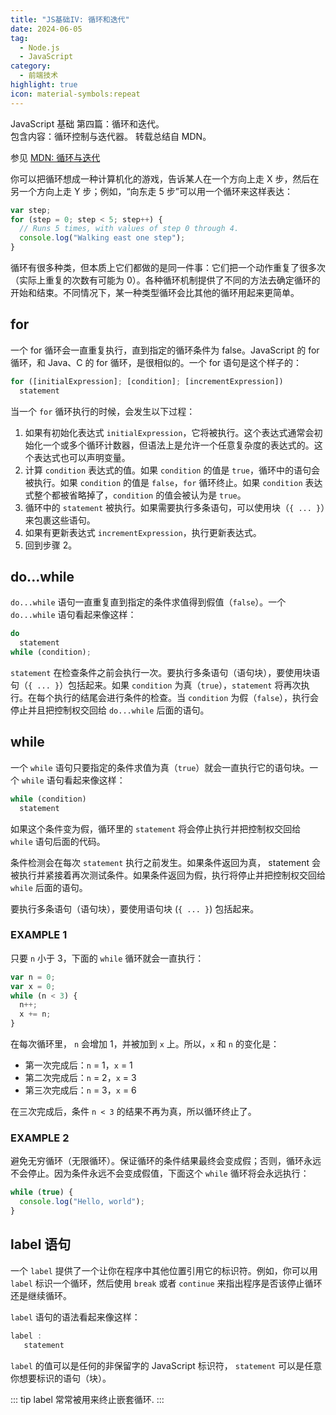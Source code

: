 ```yaml
---
title: "JS基础IV: 循环和迭代"
date: 2024-06-05
tag:
  - Node.js
  - JavaScript
category:
  - 前端技术
highlight: true
icon: material-symbols:repeat
---
```

JavaScript 基础 第四篇：循环和迭代。  
包含内容：循环控制与迭代器。
转载总结自 MDN。
<!-- more -->

参见 [MDN: 循环与迭代](https://developer.mozilla.org/zh-CN/docs/Web/JavaScript/Guide/Loops_and_iteration)

你可以把循环想成一种计算机化的游戏，告诉某人在一个方向上走 X 步，然后在另一个方向上走 Y 步；例如，“向东走 5 步”可以用一个循环来这样表达：

```js
var step;
for (step = 0; step < 5; step++) {
  // Runs 5 times, with values of step 0 through 4.
  console.log("Walking east one step");
}
```

循环有很多种类，但本质上它们都做的是同一件事：它们把一个动作重复了很多次（实际上重复的次数有可能为 0）。各种循环机制提供了不同的方法去确定循环的开始和结束。不同情况下，某一种类型循环会比其他的循环用起来更简单。

## for

一个 for 循环会一直重复执行，直到指定的循环条件为 false。JavaScript 的 for 循环，和 Java、C 的 for 循环，是很相似的。一个 for 语句是这个样子的：

```js
for ([initialExpression]; [condition]; [incrementExpression])
  statement
```

当一个 `for` 循环执行的时候，会发生以下过程：

1. 如果有初始化表达式 `initialExpression`，它将被执行。这个表达式通常会初始化一个或多个循环计数器，但语法上是允许一个任意复杂度的表达式的。这个表达式也可以声明变量。
2. 计算 `condition` 表达式的值。如果 `condition` 的值是 `true`，循环中的语句会被执行。如果 `condition` 的值是 `false`，`for` 循环终止。如果 `condition` 表达式整个都被省略掉了，`condition` 的值会被认为是 `true`。
3. 循环中的 `statement` 被执行。如果需要执行多条语句，可以使用块（`{ ... }`）来包裹这些语句。
4. 如果有更新表达式 `incrementExpression`，执行更新表达式。
5. 回到步骤 2。

## do...while

`do...while` 语句一直重复直到指定的条件求值得到假值（`false`）。一个 `do...while` 语句看起来像这样：
```js
do
  statement
while (condition);
```
`statement` 在检查条件之前会执行一次。要执行多条语句（语句块），要使用块语句（`{ ... }`）包括起来。如果 `condition` 为真（`true`），`statement` 将再次执行。在每个执行的结尾会进行条件的检查。当 `condition` 为假（`false`），执行会停止并且把控制权交回给 `do...while` 后面的语句。

## while

一个 `while` 语句只要指定的条件求值为真（`true`）就会一直执行它的语句块。一个 `while` 语句看起来像这样：
```js
while (condition)
  statement
```
如果这个条件变为假，循环里的 `statement` 将会停止执行并把控制权交回给 `while` 语句后面的代码。

条件检测会在每次 `statement` 执行之前发生。如果条件返回为真， statement 会被执行并紧接着再次测试条件。如果条件返回为假，执行将停止并把控制权交回给 `while` 后面的语句。

要执行多条语句（语句块），要使用语句块 (`{ ... }`) 包括起来。

### EXAMPLE 1

只要 `n` 小于 3，下面的 `while` 循环就会一直执行：

```js
var n = 0;
var x = 0;
while (n < 3) {
  n++;
  x += n;
}
```
在每次循环里， `n` 会增加 1，并被加到 `x` 上。所以，`x` 和 `n` 的变化是：

* 第一次完成后：`n` = 1，`x` = 1
* 第二次完成后：`n` = 2，`x` = 3
* 第三次完成后：`n` = 3，`x` = 6

在三次完成后，条件 `n < 3` 的结果不再为真，所以循环终止了。

### EXAMPLE 2

避免无穷循环（无限循环）。保证循环的条件结果最终会变成假；否则，循环永远不会停止。因为条件永远不会变成假值，下面这个 `while` 循环将会永远执行：

```js
while (true) {
  console.log("Hello, world");
}
```

## label 语句

一个 `label` 提供了一个让你在程序中其他位置引用它的标识符。例如，你可以用 `label` 标识一个循环，然后使用 `break` 或者 `continue` 来指出程序是否该停止循环还是继续循环。

`label` 语句的语法看起来像这样：
```js
label :
   statement
```
`label` 的值可以是任何的非保留字的 JavaScript 标识符， `statement` 可以是任意你想要标识的语句（块）。

::: tip
label 常常被用来终止嵌套循环.
:::
